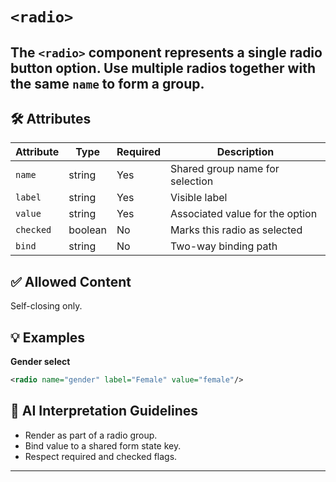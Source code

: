 # `<radio>`

The `<radio>` component represents a single radio button option. Use multiple radios together with the same `name` to form a group.
---

## 🛠 Attributes
| Attribute | Type | Required | Description |
|-----------|------|----------|-------------|
| `name` | string | Yes | Shared group name for selection |
| `label` | string | Yes | Visible label |
| `value` | string | Yes | Associated value for the option |
| `checked` | boolean | No | Marks this radio as selected |
| `bind` | string | No | Two-way binding path |

## ✅ Allowed Content
Self-closing only.

## 💡 Examples
**Gender select**
```xml
<radio name="gender" label="Female" value="female"/>
```

## 🧩 AI Interpretation Guidelines
- Render as part of a radio group.
- Bind value to a shared form state key.
- Respect required and checked flags.
---